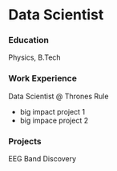 # Data Scientist

### Education
Physics, B.Tech

### Work Experience
Data Scientist @ Thrones Rule
- big impact project 1
- big impace project 2

### Projects
EEG Band Discovery
